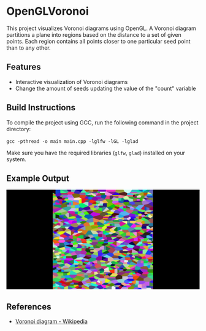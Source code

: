 # OpenGLVoronoi

This project visualizes Voronoi diagrams using OpenGL. A Voronoi diagram partitions a plane into regions based on the distance to a set of given points. Each region contains all points closer to one particular seed point than to any other.

## Features

- Interactive visualization of Voronoi diagrams
- Change the amount of seeds updating the value of the "count" variable

## Build Instructions

To compile the project using GCC, run the following command in the project directory:

`gcc -pthread -o main main.cpp -lglfw -lGL -lglad`

Make sure you have the required libraries (`glfw`, `glad`) installed on your system.

## Example Output

![screenshot](Results/screenshot.png)

## References

- [Voronoi diagram - Wikipedia](https://en.wikipedia.org/wiki/Voronoi_diagram)